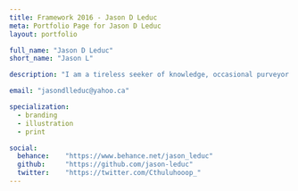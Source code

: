 ```yaml
---
title: Framework 2016 - Jason D Leduc
meta: Portfolio Page for Jason D Leduc
layout: portfolio

full_name: "Jason D Leduc"
short_name: "Jason L"

description: "I am a tireless seeker of knowledge, occasional purveyor of wisdom and also, coincidentally, a graphic designer."

email: "jasondlleduc@yahoo.ca"

specialization:
  - branding
  - illustration
  - print

social:
  behance:    "https://www.behance.net/jason_leduc"
  github:     "https://github.com/jason-leduc"
  twitter:    "https://twitter.com/Cthuluhooop_"
---
```

